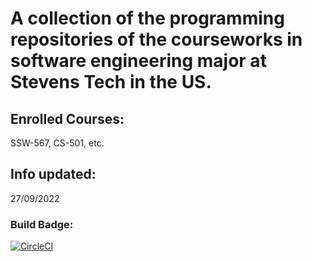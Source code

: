 # A collection of the programming repositories of the courseworks in software engineering major at Stevens Tech in the US.
## Enrolled Courses: 
SSW-567, CS-501, etc.
## Info updated:
27/09/2022
### Build Badge:
[![CircleCI](http://app.circleci.com/pipelines/github/fluencyk/Stevens.svg?style=svg)](http://app.circleci.com/pipelines/github/fluencyk/Stevens)
